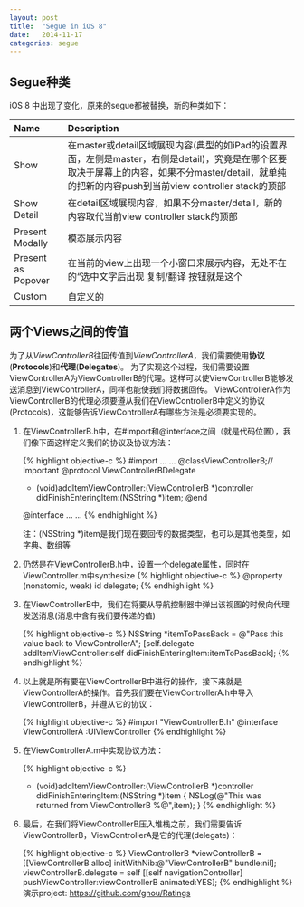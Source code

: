 ```yaml
---
layout: post
title:  "Segue in iOS 8"
date:   2014-11-17
categories: segue 
---
```


## Segue种类
iOS 8 中出现了变化，原来的segue都被替换，新的种类如下：

|Name|Description|
|:------|:-------------|
|Show|在master或detail区域展现内容(典型的如iPad的设置界面，左侧是master，右侧是detail)，究竟是在哪个区要取决于屏幕上的内容，如果不分master/detail，就单纯的把新的内容push到当前view controller stack的顶部|
|Show Detail|在detail区域展现内容，如果不分master/detail，新的内容取代当前view controller stack的顶部|
|Present Modally|模态展示内容|
|Present as Popover|在当前的view上出现一个小窗口来展示内容，无处不在的“选中文字后出现 复制/翻译 按钮就是这个|
|Custom|自定义的|

## 两个Views之间的传值
为了从*ViewControllerB*往回传值到*ViewControllerA*，我们需要使用**协议**(**Protocols**)和**代理**(**Delegates**)。
为了实现这个过程，我们需要设置ViewControllerA为ViewControllerB的代理。这样可以使ViewControllerB能够发送消息到ViewControllerA，同样也能使我们将数据回传。
ViewControllerA作为ViewControllerB的代理必须要遵从我们在ViewControllerB中定义的协议(Protocols)，这能够告诉ViewControllerA有哪些方法是必须要实现的。

1. 在ViewControllerB.h中，在#import和@interface之间（就是代码位置），我们像下面这样定义我们的协议及协议方法：

    {% highlight objective-c %}
    #import ...
    ...
    @classViewControllerB;// Important
    @protocol ViewControllerBDelegate <NSObject>
    - (void)addItemViewController:(ViewControllerB *)controller didFinishEnteringItem:(NSString *)item;
    @end
    
    @interface ...
    ...
    {% endhighlight %}

    注：(NSString *)item是我们现在要回传的数据类型，也可以是其他类型，如字典、数组等

2. 仍然是在ViewControllerB.h中，设置一个delegate属性，同时在ViewController.m中synthesize
    {% highlight objective-c %}
    @property (nonatomic, weak) id <ViewControllerBDelegate>delegate;
    {% endhighlight %}
 
3. 在ViewControllerB中，我们在将要从导航控制器中弹出该视图的时候向代理发送消息(消息中含有我们要传递的值)

    {% highlight objective-c %}
    NSString *itemToPassBack = @"Pass this value back to ViewControllerA";
    [self.delegate addItemViewController:self didFinishEnteringItem:itemToPassBack];
    {% endhighlight %}

4. 以上就是所有要在ViewControllerB中进行的操作，接下来就是ViewControllerA的操作。首先我们要在ViewControllerA.h中导入ViewControllerB，并遵从它的协议：

    {% highlight objective-c %}
    #import "ViewControllerB.h"
    @interface ViewControllerA :UIViewController <ViewControllerBDelegate>
    {% endhighlight %}
 
5. 在ViewControllerA.m中实现协议方法：

    {% highlight objective-c %}
    - (void)addItemViewController:(ViewControllerB *)controller didFinishEnteringItem:(NSString *)item
    {
        NSLog(@"This was returned from ViewControllerB %@",item);
    }
    {% endhighlight %}
 
6. 最后，在我们将ViewControllerB压入堆栈之前，我们需要告诉ViewControllerB，ViewControllerA是它的代理(delegate)：

    {% highlight objective-c %}
    ViewControllerB *viewControllerB = [[ViewControllerB alloc] initWithNib:@"ViewControllerB" bundle:nil];
    viewControllerB.delegate = self
    [[self navigationController] pushViewController:viewControllerB animated:YES];
    {% endhighlight %}
演示project:
https://github.com/gnou/Ratings
